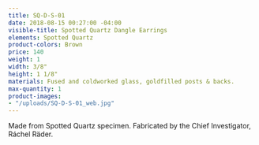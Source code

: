 ```yaml
---
title: SQ-D-S-01
date: 2018-08-15 00:27:00 -04:00
visible-title: Spotted Quartz Dangle Earrings
elements: Spotted Quartz
product-colors: Brown
price: 140
weight: 1
width: 3/8"
height: 1 1/8"
materials: Fused and coldworked glass, goldfilled posts & backs.
max-quantity: 1
product-images:
- "/uploads/SQ-D-S-01_web.jpg"
---
```


Made from Spotted Quartz specimen. Fabricated by the Chief Investigator, Ráchel Räder.

